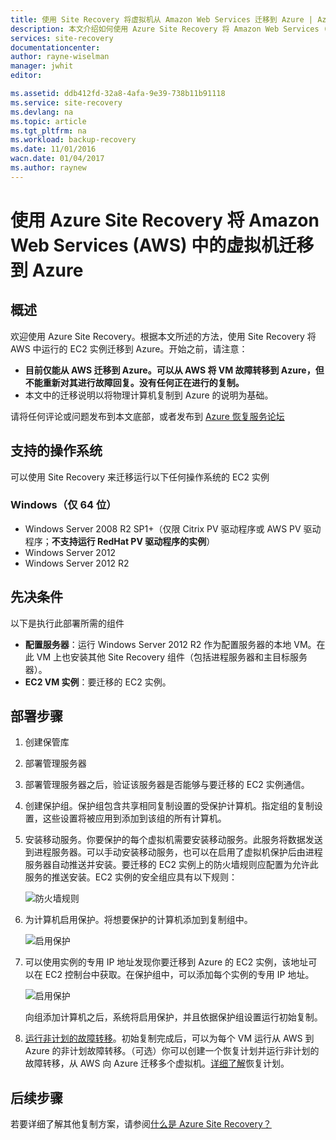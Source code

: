 ```yaml
---
title: 使用 Site Recovery 将虚拟机从 Amazon Web Services 迁移到 Azure | Azure
description: 本文介绍如何使用 Azure Site Recovery 将 Amazon Web Services (AWS) 中运行的虚拟机迁移到 Azure。
services: site-recovery
documentationcenter: 
author: rayne-wiselman
manager: jwhit
editor: 

ms.assetid: ddb412fd-32a8-4afa-9e39-738b11b91118
ms.service: site-recovery
ms.devlang: na
ms.topic: article
ms.tgt_pltfrm: na
ms.workload: backup-recovery
ms.date: 11/01/2016
wacn.date: 01/04/2017
ms.author: raynew
---
```


# 使用 Azure Site Recovery 将 Amazon Web Services (AWS) 中的虚拟机迁移到 Azure
## 概述
欢迎使用 Azure Site Recovery。根据本文所述的方法，使用 Site Recovery 将 AWS 中运行的 EC2 实例迁移到 Azure。开始之前，请注意：

- **目前仅能从 AWS 迁移到 Azure。可以从 AWS 将 VM 故障转移到 Azure，但不能重新对其进行故障回复。没有任何正在进行的复制。**
- 本文中的迁移说明以将物理计算机复制到 Azure 的说明为基础。

请将任何评论或问题发布到本文底部，或者发布到 [Azure 恢复服务论坛](https://social.msdn.microsoft.com/Forums/zh-cn/home?forum=hypervrecovmgr)

## 支持的操作系统
可以使用 Site Recovery 来迁移运行以下任何操作系统的 EC2 实例

### Windows（仅 64 位）
* Windows Server 2008 R2 SP1+（仅限 Citrix PV 驱动程序或 AWS PV 驱动程序；**不支持运行 RedHat PV 驱动程序的实例**）
* Windows Server 2012
* Windows Server 2012 R2

## 先决条件
以下是执行此部署所需的组件

- **配置服务器**：运行 Windows Server 2012 R2 作为配置服务器的本地 VM。在此 VM 上也安装其他 Site Recovery 组件（包括进程服务器和主目标服务器）。
- **EC2 VM 实例**：要迁移的 EC2 实例。

## 部署步骤

1. 创建保管库
2. 部署管理服务器
3. 部署管理服务器之后，验证该服务器是否能够与要迁移的 EC2 实例通信。
4. 创建保护组。保护组包含共享相同复制设置的受保护计算机。指定组的复制设置，这些设置将被应用到添加到该组的所有计算机。 
5. 安装移动服务。你要保护的每个虚拟机需要安装移动服务。此服务将数据发送到进程服务器。可以手动安装移动服务，也可以在启用了虚拟机保护后由进程服务器自动推送并安装。要迁移的 EC2 实例上的防火墙规则应配置为允许此服务的推送安装。EC2 实例的安全组应具有以下规则：

    ![防火墙规则](./media/site-recovery-migrate-aws-to-azure/migrate-firewall.png)

6. 为计算机启用保护。将想要保护的计算机添加到复制组中。

    ![启用保护](./media/site-recovery-migrate-aws-to-azure/migrate-add-machines.png)

7. 可以使用实例的专用 IP 地址发现你要迁移到 Azure 的 EC2 实例，该地址可以在 EC2 控制台中获取。在保护组中，可以添加每个实例的专用 IP 地址。

    ![启用保护](./media/site-recovery-migrate-aws-to-azure/migrate-machine-ip.png)

    向组添加计算机之后，系统将启用保护，并且依据保护组设置运行初始复制。

9. [运行非计划的故障转移](./site-recovery-failover.md#run-an-unplanned-failover)。初始复制完成后，可以为每个 VM 运行从 AWS 到 Azure 的非计划故障转移。（可选）你可以创建一个恢复计划并运行非计划的故障转移，从 AWS 向 Azure 迁移多个虚拟机。[详细了解](./site-recovery-create-recovery-plans.md)恢复计划。

## 后续步骤

若要详细了解其他复制方案，请参阅[什么是 Azure Site Recovery？](./site-recovery-overview.md)

<!---HONumber=Mooncake_Quality_Review_0104_2017-->